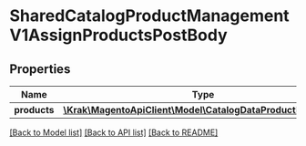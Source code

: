 # SharedCatalogProductManagementV1AssignProductsPostBody

## Properties
Name | Type | Description | Notes
------------ | ------------- | ------------- | -------------
**products** | [**\Krak\MagentoApiClient\Model\CatalogDataProductInterface[]**](CatalogDataProductInterface.md) |  | 

[[Back to Model list]](../README.md#documentation-for-models) [[Back to API list]](../README.md#documentation-for-api-endpoints) [[Back to README]](../README.md)



